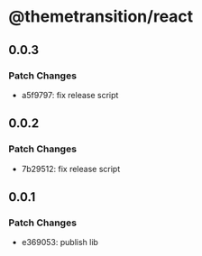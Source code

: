 # @themetransition/react

## 0.0.3

### Patch Changes

- a5f9797: fix release script

## 0.0.2

### Patch Changes

- 7b29512: fix release script

## 0.0.1

### Patch Changes

- e369053: publish lib
